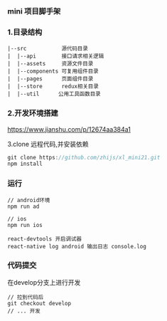 ### mini 项目脚手架


### 1.目录结构
```
|--src           源代码目录
|  |--api        接口请求相关逻辑  
|  |--assets     资源文件目录
|  |--components 可复用组件目录
|  |--pages      页面组件目录
|  |--store      redux相关目录
|  |--util      公用工具函数目录
```

### 2.开发环境搭建
https://www.jianshu.com/p/12674aa384a1


3.clone 远程代码,并安装依赖
```javascript
git clone https://github.com/zhijs/xl_mini21.git
npm install
```


### 运行
```
// android环境
npm run ad

// ios
npm run ios

react-devtools 开启调试器
react-native log android 输出日志 console.log
```

### 代码提交
在develop分支上进行开发
```
// 拉到代码后
git checkout develop
// ... 开发
```
